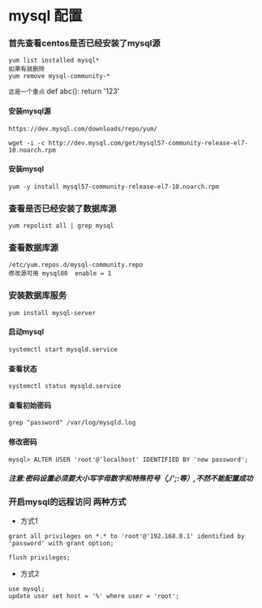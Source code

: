 # mysql 配置
### 首先查看centos是否已经安装了mysql源
```
yum list installed mysql*
如果有就删除
yum remove mysql-community-*

```
`这是一个重点`
	def abc():
		return '123'
#### 安装mysql源	

``` 数据库官网地址
https://dev.mysql.com/downloads/repo/yum/
```
```
wget -i -c http://dev.mysql.com/get/mysql57-community-release-el7-10.noarch.rpm
```
#### 安装mysql
```
yum -y install mysql57-community-release-el7-10.noarch.rpm
```

### 查看是否已经安装了数据库源 
```
yum repolist all | grep mysql
```
### 查看数据库源
```
/etc/yum.repos.d/mysql-community.repo
修改源可用 mysql80  enable = 1
```
### 安装数据库服务
```
yum install mysql-server
```

#### 启动mysql
```
systemctl start mysqld.service
```
#### 查看状态
```
systemctl status mysqld.service
```
#### 查看初始密码
```
grep "password" /var/log/mysqld.log
```
#### 修改密码
```
mysql> ALTER USER 'root'@'localhost' IDENTIFIED BY 'new password';
```
##### 注意:密码设置必须要大小写字母数字和特殊符号（,/';:等）,不然不能配置成功
### 开启mysql的远程访问 两种方式
+ 方式1
```
grant all privileges on *.* to 'root'@'192.168.0.1' identified by 'password' with grant option;
```
```
flush privileges;
```
+ 方式2
```
use mysql;
update user set host = '%' where user = 'root';
```





